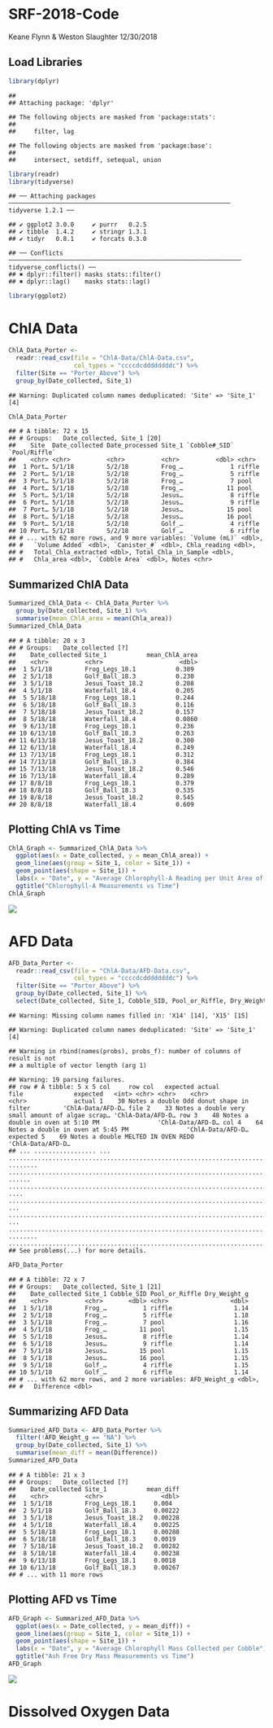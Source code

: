 SRF-2018-Code
================
Keane Flynn & Weston Slaughter
12/30/2018

Load Libraries
--------------

``` r
library(dplyr)
```

    ## 
    ## Attaching package: 'dplyr'

    ## The following objects are masked from 'package:stats':
    ## 
    ##     filter, lag

    ## The following objects are masked from 'package:base':
    ## 
    ##     intersect, setdiff, setequal, union

``` r
library(readr)
library(tidyverse)
```

    ## ── Attaching packages ───────────────────────────────────────────────────────────── tidyverse 1.2.1 ──

    ## ✔ ggplot2 3.0.0     ✔ purrr   0.2.5
    ## ✔ tibble  1.4.2     ✔ stringr 1.3.1
    ## ✔ tidyr   0.8.1     ✔ forcats 0.3.0

    ## ── Conflicts ──────────────────────────────────────────────────────────────── tidyverse_conflicts() ──
    ## ✖ dplyr::filter() masks stats::filter()
    ## ✖ dplyr::lag()    masks stats::lag()

``` r
library(ggplot2)
```

ChlA Data
=========

``` r
ChlA_Data_Porter <- 
  readr::read_csv(file = "ChlA-Data/ChlA-Data.csv",
                  col_types = "ccccdcddddddddc") %>%
  filter(Site == "Porter_Above") %>%
  group_by(Date_collected, Site_1)
```

    ## Warning: Duplicated column names deduplicated: 'Site' => 'Site_1' [4]

``` r
ChlA_Data_Porter
```

    ## # A tibble: 72 x 15
    ## # Groups:   Date_collected, Site_1 [20]
    ##    Site  Date_collected Date_processed Site_1 `Cobble#_SID` `Pool/Riffle`
    ##    <chr> <chr>          <chr>          <chr>          <dbl> <chr>        
    ##  1 Port… 5/1/18         5/2/18         Frog_…             1 riffle       
    ##  2 Port… 5/1/18         5/2/18         Frog_…             5 riffle       
    ##  3 Port… 5/1/18         5/2/18         Frog_…             7 pool         
    ##  4 Port… 5/1/18         5/2/18         Frog_…            11 pool         
    ##  5 Port… 5/1/18         5/2/18         Jesus…             8 riffle       
    ##  6 Port… 5/1/18         5/2/18         Jesus…             9 riffle       
    ##  7 Port… 5/1/18         5/2/18         Jesus…            15 pool         
    ##  8 Port… 5/1/18         5/2/18         Jesus…            16 pool         
    ##  9 Port… 5/1/18         5/2/18         Golf_…             4 riffle       
    ## 10 Port… 5/1/18         5/2/18         Golf_…             6 riffle       
    ## # ... with 62 more rows, and 9 more variables: `Volume (mL)` <dbl>,
    ## #   `Volume Added` <dbl>, `Canister_#` <dbl>, Chla_reading <dbl>,
    ## #   Total_Chla_extracted <dbl>, Total_Chla_in_Sample <dbl>,
    ## #   Chla_area <dbl>, `Cobble Area` <dbl>, Notes <chr>

Summarized ChlA Data
--------------------

``` r
Summarized_ChlA_Data <- ChlA_Data_Porter %>%
  group_by(Date_collected, Site_1) %>%
  summarise(mean_ChlA_area = mean(Chla_area))
Summarized_ChlA_Data
```

    ## # A tibble: 20 x 3
    ## # Groups:   Date_collected [?]
    ##    Date_collected Site_1           mean_ChlA_area
    ##    <chr>          <chr>                     <dbl>
    ##  1 5/1/18         Frog_Legs_18.1           0.389 
    ##  2 5/1/18         Golf_Ball_18.3           0.230 
    ##  3 5/1/18         Jesus_Toast_18.2         0.208 
    ##  4 5/1/18         Waterfall_18.4           0.205 
    ##  5 5/18/18        Frog_Legs_18.1           0.244 
    ##  6 5/18/18        Golf_Ball_18.3           0.116 
    ##  7 5/18/18        Jesus_Toast_18.2         0.157 
    ##  8 5/18/18        Waterfall_18.4           0.0860
    ##  9 6/13/18        Frog_Legs_18.1           0.236 
    ## 10 6/13/18        Golf_Ball_18.3           0.263 
    ## 11 6/13/18        Jesus_Toast_18.2         0.300 
    ## 12 6/13/18        Waterfall_18.4           0.249 
    ## 13 7/13/18        Frog_Legs_18.1           0.312 
    ## 14 7/13/18        Golf_Ball_18.3           0.384 
    ## 15 7/13/18        Jesus_Toast_18.2         0.546 
    ## 16 7/13/18        Waterfall_18.4           0.289 
    ## 17 8/8/18         Frog_Legs_18.1           0.379 
    ## 18 8/8/18         Golf_Ball_18.3           0.535 
    ## 19 8/8/18         Jesus_Toast_18.2         0.545 
    ## 20 8/8/18         Waterfall_18.4           0.609

Plotting ChlA vs Time
---------------------

``` r
ChlA_Graph <- Summarized_ChlA_Data %>%
  ggplot(aes(x = Date_collected, y = mean_ChlA_area)) +
  geom_line(aes(group = Site_1, color = Site_1)) +
  geom_point(aes(shape = Site_1)) +
  labs(x = "Date", y = "Average Chlorophyll-A Reading per Unit Area of Cobble") +
  ggtitle("Chlorophyll-A Measurements vs Time")
ChlA_Graph
```

![](SRF-2018-Code_files/figure-markdown_github/unnamed-chunk-4-1.png)

AFD Data
========

``` r
AFD_Data_Porter <-
  readr::read_csv(file = "ChlA-Data/AFD-Data.csv",
                  col_types = "ccccdcddddddddc") %>%
  filter(Site == "Porter_Above") %>%
  group_by(Date_collected, Site_1) %>%
  select(Date_collected, Site_1, Cobble_SID, Pool_or_Riffle, Dry_Weight_g, AFD_Weight_g, Difference)
```

    ## Warning: Missing column names filled in: 'X14' [14], 'X15' [15]

    ## Warning: Duplicated column names deduplicated: 'Site' => 'Site_1' [4]

    ## Warning in rbind(names(probs), probs_f): number of columns of result is not
    ## a multiple of vector length (arg 1)

    ## Warning: 19 parsing failures.
    ## row # A tibble: 5 x 5 col     row col   expected actual                            file              expected   <int> <chr> <chr>    <chr>                             <chr>             actual 1    30 Notes a double Odd donut shape in filter         'ChlA-Data/AFD-D… file 2    33 Notes a double very small amount of algae scrap… 'ChlA-Data/AFD-D… row 3    48 Notes a double in oven at 5:10 PM                'ChlA-Data/AFD-D… col 4    64 Notes a double in oven at 5:45 PM                'ChlA-Data/AFD-D… expected 5    69 Notes a double MELTED IN OVEN REDO               'ChlA-Data/AFD-D…
    ## ... ................. ... .......................................................................... ........ .......................................................................... ...... .......................................................................... .... .......................................................................... ... .......................................................................... ... .......................................................................... ........ ..........................................................................
    ## See problems(...) for more details.

``` r
AFD_Data_Porter
```

    ## # A tibble: 72 x 7
    ## # Groups:   Date_collected, Site_1 [21]
    ##    Date_collected Site_1 Cobble_SID Pool_or_Riffle Dry_Weight_g
    ##    <chr>          <chr>       <dbl> <chr>                 <dbl>
    ##  1 5/1/18         Frog_…          1 riffle                 1.14
    ##  2 5/1/18         Frog_…          5 riffle                 1.18
    ##  3 5/1/18         Frog_…          7 pool                   1.16
    ##  4 5/1/18         Frog_…         11 pool                   1.15
    ##  5 5/1/18         Jesus…          8 riffle                 1.14
    ##  6 5/1/18         Jesus…          9 riffle                 1.14
    ##  7 5/1/18         Jesus…         15 pool                   1.15
    ##  8 5/1/18         Jesus…         16 pool                   1.15
    ##  9 5/1/18         Golf_…          4 riffle                 1.15
    ## 10 5/1/18         Golf_…          6 riffle                 1.14
    ## # ... with 62 more rows, and 2 more variables: AFD_Weight_g <dbl>,
    ## #   Difference <dbl>

Summarizing AFD Data
--------------------

``` r
Summarized_AFD_Data <- AFD_Data_Porter %>%
  filter(!AFD_Weight_g == "NA") %>%
  group_by(Date_collected, Site_1) %>%
  summarise(mean_diff = mean(Difference))
Summarized_AFD_Data
```

    ## # A tibble: 21 x 3
    ## # Groups:   Date_collected [?]
    ##    Date_collected Site_1           mean_diff
    ##    <chr>          <chr>                <dbl>
    ##  1 5/1/18         Frog_Legs_18.1     0.004  
    ##  2 5/1/18         Golf_Ball_18.3     0.00222
    ##  3 5/1/18         Jesus_Toast_18.2   0.00228
    ##  4 5/1/18         Waterfall_18.4     0.00225
    ##  5 5/18/18        Frog_Legs_18.1     0.00288
    ##  6 5/18/18        Golf_Ball_18.3     0.0019 
    ##  7 5/18/18        Jesus_Toast_18.2   0.00282
    ##  8 5/18/18        Waterfall_18.4     0.00238
    ##  9 6/13/18        Frog_Legs_18.1     0.0018 
    ## 10 6/13/18        Golf_Ball_18.3     0.00267
    ## # ... with 11 more rows

Plotting AFD vs Time
--------------------

``` r
AFD_Graph <- Summarized_AFD_Data %>%
  ggplot(aes(x = Date_collected, y = mean_diff)) +
  geom_line(aes(group = Site_1, color = Site_1)) +
  geom_point(aes(shape = Site_1)) +
  labs(x = "Date", y = "Average Chlorophyll Mass Collected per Cobble") +
  ggtitle("Ash Free Dry Mass Measurements vs Time")
AFD_Graph
```

![](SRF-2018-Code_files/figure-markdown_github/unnamed-chunk-7-1.png)

Dissolved Oxygen Data
=====================
